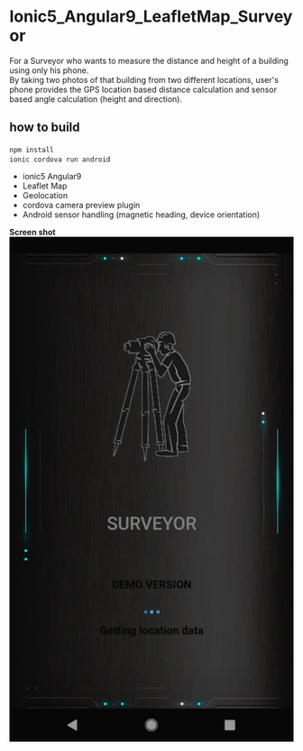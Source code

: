 # Ionic5_Angular9_LeafletMap_Surveyor
For a Surveyor who wants to measure the distance and height of a building using only his phone.<br/>
By taking two photos of that building from two different locations, user's phone provides the GPS location based distance calculation and sensor based angle calculation (height and direction).<br/>

## how to build
`npm install` <br/>
`ionic cordova run android`<br/>

- ionic5 Angular9
- Leaflet Map
- Geolocation
- cordova camera preview plugin
- Android sensor handling (magnetic heading, device orientation)

**Screen shot**
![](/readme/surveyor.gif)
